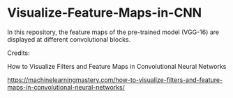 # Visualize-Feature-Maps-in-CNN
In this repository, the feature maps of the pre-trained model (VGG-16) are displayed at different convolutional blocks.

Credits:

How to Visualize Filters and Feature Maps in Convolutional Neural Networks

https://machinelearningmastery.com/how-to-visualize-filters-and-feature-maps-in-convolutional-neural-networks/
